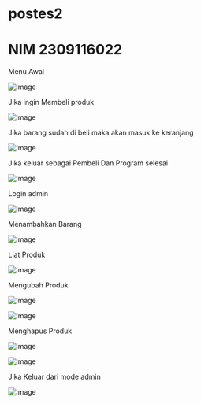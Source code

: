 # postes2

# NIM 2309116022

Menu Awal


![image](https://github.com/Farizyy/postes2/assets/144855789/b63ad8d1-38a0-426b-83c7-e02fb5daf50c)



Jika ingin Membeli produk


![image](https://github.com/Farizyy/postes2/assets/144855789/9dc7ffac-652f-45aa-8c5b-c0f950e10f09)



Jika barang sudah di beli maka akan masuk ke keranjang


![image](https://github.com/Farizyy/postes2/assets/144855789/7e4df40b-3c43-4cab-8485-84b39e846fe9)



Jika keluar sebagai Pembeli Dan Program selesai


![image](https://github.com/Farizyy/postes2/assets/144855789/1fcebb68-0dd4-4b02-aef9-16f80135ba1d)



Login admin


![image](https://github.com/Farizyy/postes2/assets/144855789/db1210c7-bfec-4699-9b28-cb5323607c75)



Menambahkan Barang


![image](https://github.com/Farizyy/postes2/assets/144855789/05090f28-d934-4cea-ba92-d055362ac6c9)



Liat Produk


![image](https://github.com/Farizyy/postes2/assets/144855789/207e0c19-57cb-45b5-9d37-897dab287f37)



Mengubah Produk


![image](https://github.com/Farizyy/postes2/assets/144855789/7850169d-c1bb-4620-b275-ac64b50f629e)


![image](https://github.com/Farizyy/postes2/assets/144855789/a2b96e83-f4c4-4762-9c84-ec279f0efcc9)



Menghapus Produk


![image](https://github.com/Farizyy/postes2/assets/144855789/f98ae602-5fd0-4dda-82bf-87894a2270da)


![image](https://github.com/Farizyy/postes2/assets/144855789/436612d7-5a9e-4d18-9d48-83e12916ce5a)



Jika Keluar dari mode admin


![image](https://github.com/Farizyy/postes2/assets/144855789/fa7570be-8a84-4622-801d-94aad32d4fd1)



